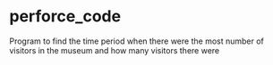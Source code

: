 # perforce_code
Program to find the time period when there were the most number of visitors in the museum and how many visitors there were
